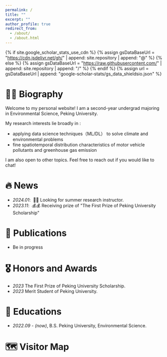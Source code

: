 ```yaml
---
permalink: /
title: ""
excerpt: ""
author_profile: true
redirect_from: 
  - /about/
  - /about.html
---
```


{% if site.google_scholar_stats_use_cdn %}
{% assign gsDataBaseUrl = "https://cdn.jsdelivr.net/gh/" | append: site.repository | append: "@" %}
{% else %}
{% assign gsDataBaseUrl = "https://raw.githubusercontent.com/" | append: site.repository | append: "/" %}
{% endif %}
{% assign url = gsDataBaseUrl | append: "google-scholar-stats/gs_data_shieldsio.json" %}

<span class='anchor' id='about-me'></span>

# 🧍‍♂️ Biography
Welcome to my personal website! I am a second-year undergrad majoring in Environmental Science, Peking University.

My research interests lie broadly in :
- applying data science techniques（ML/DL） to solve climate and environmental problems
- fine spatiotemporal distribution characteristics of motor vehicle pollutants and greenhouse gas emission

I am also open to other topics. Feel free to reach out if you would like to chat!

<span class='anchor' id='news'></span>

# 🔥 News
- *2024.01*: &nbsp;🎉🎉 Looking for summer research instructor. 
- *2023.11*: &nbsp;💰💰 Receiving prize of "The First Prize of Peking University Scholarship"

<span class='anchor' id='publications'></span>

# 📝 Publications 
- Be in progress

<span class='anchor' id='honors and awards'></span>

# 🎖 Honors and Awards
- *2023* The First Prize of Peking University Scholarship. 
- *2023* Merit Student of Peking University. 

<span class='anchor' id='educations'></span>

# 📖 Educations
- *2022.09 - (now)*, B.S. Peking University, Environmental Science.

# 🗺️ Visitor Map
<script type="text/javascript" src="//rf.revolvermaps.com/0/0/6.js?i=5pahf7fkdk0&amp;m=7&amp;c=e63100&amp;cr1=ffffff&amp;f=arial&amp;l=0&amp;bv=90&amp;lx=-420&amp;ly=420&amp;hi=20&amp;he=7&amp;hc=a8ddff&amp;rs=80" async="async"></script>
